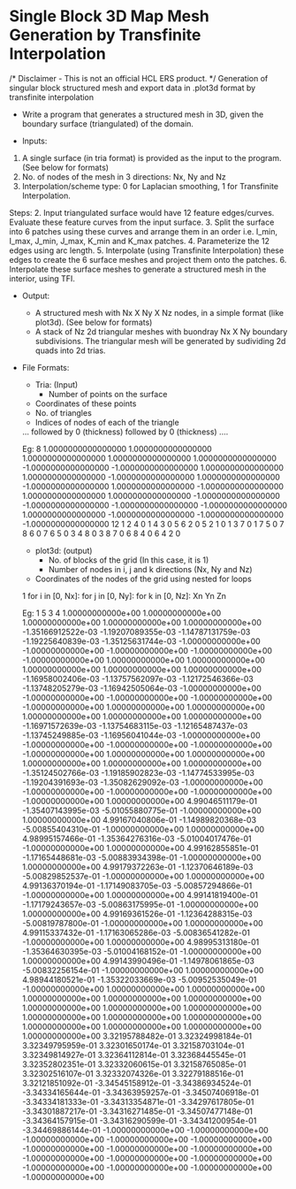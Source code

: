 # Single Block 3D Map Mesh Generation by Transfinite Interpolation
/*
   Disclaimer - This is not an official HCL ERS product.
*/
Generation of singular block structured mesh and export data in .plot3d format by transfinite interpolation
* Write a program that generates a structured mesh in 3D, given the boundary surface (triangulated) of the domain.

* Inputs:
1. A single surface (in tria format) is provided as the input to the program. (See below for formats)
2. No. of nodes of the mesh in 3 directions: Nx, Ny and Nz
3. Interpolation/scheme type: 0 for Laplacian smoothing, 1 for Transfinite Interpolation.


Steps:
2. Input triangulated surface would have 12 feature edges/curves. Evaluate these feature curves from the input surface.
3. Split the surface into 6 patches using these curves and arrange them in an order i.e. I_min, I_max, J_min, J_max, K_min and K_max patches.
4. Parameterize the 12 edges using arc length.
5. Interpolate (using Transfinite Interpolation) these edges to create the 6 surface meshes and project them onto the patches.
6. Interpolate these surface meshes to generate a structured mesh in the interior, using TFI.

* Output:
     * A structured mesh with Nx X Ny X Nz nodes, in a simple format (like plot3d). (See below for formats)
     * A stack of Nz 2d triangular meshes with buondray Nx X Ny boundary subdivisions. The triangular mesh will be generated by sudividing 2d quads into 2d trias.

* File Formats:
     * Tria: (Input)
         * Number of points on the surface <N>
	 * Coordinates of these points
	 * No. of triangles <T>
	 * Indices of nodes of each of the triangle

 	 <N>
	 <coords of p0>
	 <coords of p1>
	 ...
 	 <coords of p_N-1>
	 <T>
	 <indices of T1> followed by 0 (thickness)
	 <indices of T2> followed by 0 (thickness)
	 ....

	 Eg:
	 8
	  1.0000000000000000  1.0000000000000000  1.0000000000000000
	  1.0000000000000000  1.0000000000000000 -1.0000000000000000
	 -1.0000000000000000  1.0000000000000000  1.0000000000000000
	 -1.0000000000000000  1.0000000000000000 -1.0000000000000000
	  1.0000000000000000 -1.0000000000000000  1.0000000000000000
	  1.0000000000000000 -1.0000000000000000 -1.0000000000000000
	 -1.0000000000000000 -1.0000000000000000  1.0000000000000000
	 -1.0000000000000000 -1.0000000000000000 -1.0000000000000000
	 12
	 1 2 4  0
	 1 4 3  0
	 5 6 2  0
	 5 2 1  0
	 1 3 7  0
	 1 7 5  0
	 7 8 6  0
	 7 6 5  0
	 3 4 8  0
	 3 8 7  0
	 6 8 4  0
	 6 4 2  0

     * plot3d: (output)
         * No. of blocks of the grid (In this case, it is 1)
         * Number of nodes in i, j and k directions (Nx, Ny and Nz)
	 * Coordinates of the nodes of the grid using nested for loops

	 1
	 <Nx> <Ny> <Nz>
	 for i in [0, Nx]:
	     for j in [0, Ny]:
	         for k in [0, Nz]:
		         Xn Yn Zn

	 Eg:
	 1
         5       3       4
	 1.00000000000e+00  1.00000000000e+00  1.00000000000e+00  1.00000000000e+00 
	 1.00000000000e+00 -1.35166912522e-03 -1.19207089355e-03 -1.14787131759e-03 
	 -1.19225640839e-03 -1.35125631744e-03 -1.00000000000e+00 -1.00000000000e+00 
	 -1.00000000000e+00 -1.00000000000e+00 -1.00000000000e+00  1.00000000000e+00 
	 1.00000000000e+00  1.00000000000e+00  1.00000000000e+00  1.00000000000e+00 
	 -1.16958002406e-03 -1.13757562097e-03 -1.12172546366e-03 -1.13748205279e-03 
	 -1.16942505064e-03 -1.00000000000e+00 -1.00000000000e+00 -1.00000000000e+00 
	 -1.00000000000e+00 -1.00000000000e+00  1.00000000000e+00  1.00000000000e+00 
	 1.00000000000e+00  1.00000000000e+00  1.00000000000e+00 -1.16971572639e-03 
	 -1.13754683115e-03 -1.12165487437e-03 -1.13745249885e-03 -1.16956041044e-03 
	 -1.00000000000e+00 -1.00000000000e+00 -1.00000000000e+00 -1.00000000000e+00 
	 -1.00000000000e+00  1.00000000000e+00  1.00000000000e+00  1.00000000000e+00 
	 1.00000000000e+00  1.00000000000e+00 -1.35124502766e-03 -1.19185902823e-03 
	 -1.14774533995e-03 -1.19204391693e-03 -1.35082629092e-03 -1.00000000000e+00 
	 -1.00000000000e+00 -1.00000000000e+00 -1.00000000000e+00 -1.00000000000e+00 
	 1.00000000000e+00  4.99046511179e-01 -1.35407143995e-03 -5.01055880775e-01 
	 -1.00000000000e+00  1.00000000000e+00  4.99167040806e-01 -1.14989820368e-03 
	 -5.00855404310e-01 -1.00000000000e+00  1.00000000000e+00  4.98995157466e-01 
	 -1.35364276316e-03 -5.01004017476e-01 -1.00000000000e+00  1.00000000000e+00 
	 4.99162855851e-01 -1.17165448681e-03 -5.00883934398e-01 -1.00000000000e+00 
	 1.00000000000e+00  4.99179372263e-01 -1.12370646189e-03 -5.00829852537e-01 
	 -1.00000000000e+00  1.00000000000e+00  4.99136370194e-01 -1.17149083705e-03 
	 -5.00857294866e-01 -1.00000000000e+00  1.00000000000e+00  4.99141819400e-01 
	 -1.17179243657e-03 -5.00863175995e-01 -1.00000000000e+00  1.00000000000e+00 
	 4.99169361526e-01 -1.12364288315e-03 -5.00819787800e-01 -1.00000000000e+00 
	 1.00000000000e+00  4.99115337432e-01 -1.17163065286e-03 -5.00836541282e-01 
	 -1.00000000000e+00  1.00000000000e+00  4.98995313180e-01 -1.35364630395e-03 
	 -5.01004168152e-01 -1.00000000000e+00  1.00000000000e+00  4.99143990496e-01 
	 -1.14978061865e-03 -5.00832256154e-01 -1.00000000000e+00  1.00000000000e+00 
	 4.98944180521e-01 -1.35322033669e-03 -5.00952535049e-01 -1.00000000000e+00 
	 1.00000000000e+00  1.00000000000e+00  1.00000000000e+00  1.00000000000e+00 
	 1.00000000000e+00  1.00000000000e+00  1.00000000000e+00  1.00000000000e+00 
	 1.00000000000e+00  1.00000000000e+00  1.00000000000e+00  1.00000000000e+00 
	 1.00000000000e+00  1.00000000000e+00  1.00000000000e+00  3.32195788482e-01 
	 3.32324998184e-01  3.32349795959e-01  3.32301650174e-01  3.32158703104e-01 
	 3.32349814927e-01  3.32364112814e-01  3.32368445545e-01  3.32352802351e-01 
	 3.32332060615e-01  3.32158765085e-01  3.32302516107e-01  3.32332074326e-01 
	 3.32279188516e-01  3.32121851092e-01 -3.34545158912e-01 -3.34386934524e-01 
	 -3.34334165644e-01 -3.34363959257e-01 -3.34507406918e-01 -3.34334181333e-01 
	 -3.34313354871e-01 -3.34297617805e-01 -3.34301887217e-01 -3.34316271485e-01 
	 -3.34507477148e-01 -3.34364157915e-01 -3.34316290599e-01 -3.34341200954e-01 
	 -3.34469886144e-01 -1.00000000000e+00 -1.00000000000e+00 -1.00000000000e+00 
	 -1.00000000000e+00 -1.00000000000e+00 -1.00000000000e+00 -1.00000000000e+00 
	 -1.00000000000e+00 -1.00000000000e+00 -1.00000000000e+00 -1.00000000000e+00 
	 -1.00000000000e+00 -1.00000000000e+00 -1.00000000000e+00 -1.00000000000e+00 

